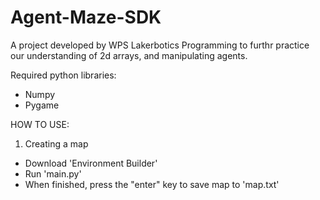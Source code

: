 # Agent-Maze-SDK

A project developed by WPS Lakerbotics Programming to furthr practice our understanding of
2d arrays, and manipulating agents.

Required python libraries:
  * Numpy
  * Pygame

HOW TO USE:
1. Creating a map
  - Download 'Environment Builder'
  - Run 'main.py'
  - When finished, press the "enter" key to save map to 'map.txt'
